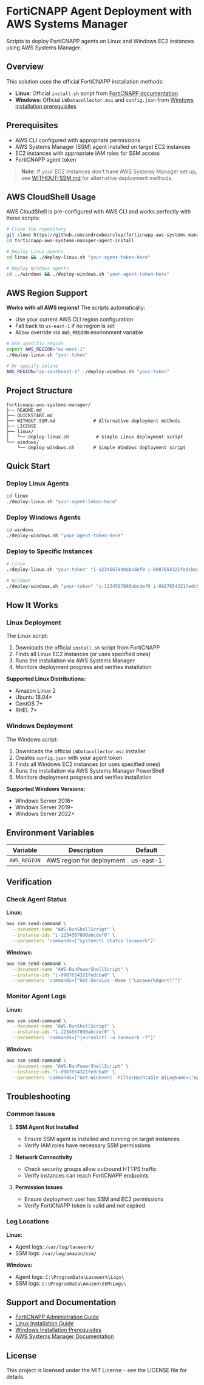 # FortiCNAPP Agent Deployment with AWS Systems Manager

Scripts to deploy FortiCNAPP agents on Linux and Windows EC2 instances using AWS Systems Manager.

## Overview

This solution uses the official FortiCNAPP installation methods:
- **Linux**: Official `install.sh` script from [FortiCNAPP documentation](https://docs.fortinet.com/document/forticnapp/latest/administration-guide/538940/installing-using-the-install-sh-script)
- **Windows**: Official `LWDatacollector.msi` and `config.json` from [Windows installation prerequisites](https://docs.fortinet.com/document/forticnapp/latest/administration-guide/902600/windows-agent-installation-prerequisites)

## Prerequisites

- AWS CLI configured with appropriate permissions
- AWS Systems Manager (SSM) agent installed on target EC2 instances
- EC2 instances with appropriate IAM roles for SSM access
- FortiCNAPP agent token

> **Note**: If your EC2 instances don't have AWS Systems Manager set up, see [WITHOUT-SSM.md](WITHOUT-SSM.md) for alternative deployment methods.

## AWS CloudShell Usage

AWS CloudShell is pre-configured with AWS CLI and works perfectly with these scripts:

```bash
# Clone the repository
git clone https://github.com/andrewbearsley/forticnapp-aws-systems-manager-agent-install.git
cd forticnapp-aws-systems-manager-agent-install

# Deploy Linux agents
cd linux && ./deploy-linux.sh "your-agent-token-here"

# Deploy Windows agents  
cd ../windows && ./deploy-windows.sh "your-agent-token-here"
```

## AWS Region Support

**Works with all AWS regions!** The scripts automatically:
- Use your current AWS CLI region configuration
- Fall back to `us-east-1` if no region is set
- Allow override via `AWS_REGION` environment variable

```bash
# Use specific region
export AWS_REGION="eu-west-1"
./deploy-linux.sh "your-token"

# Or specify inline
AWS_REGION="ap-southeast-1" ./deploy-windows.sh "your-token"
```

## Project Structure

```
forticnapp-aws-systems-manager/
├── README.md
├── QUICKSTART.md
├── WITHOUT-SSM.md              # Alternative deployment methods
├── LICENSE
├── linux/
│   └── deploy-linux.sh          # Simple Linux deployment script
└── windows/
    └── deploy-windows.sh       # Simple Windows deployment script
```

## Quick Start

### Deploy Linux Agents

```bash
cd linux
./deploy-linux.sh "your-agent-token-here"
```

### Deploy Windows Agents

```bash
cd windows
./deploy-windows.sh "your-agent-token-here"
```

### Deploy to Specific Instances

```bash
# Linux
./deploy-linux.sh "your-token" "i-1234567890abcdef0 i-0987654321fedcba0"

# Windows
./deploy-windows.sh "your-token" "i-1234567890abcdef0 i-0987654321fedcba0"
```

## How It Works

### Linux Deployment

The Linux script:
1. Downloads the official `install.sh` script from FortiCNAPP
2. Finds all Linux EC2 instances (or uses specified ones)
3. Runs the installation via AWS Systems Manager
4. Monitors deployment progress and verifies installation

**Supported Linux Distributions:**
- Amazon Linux 2
- Ubuntu 18.04+
- CentOS 7+
- RHEL 7+

### Windows Deployment

The Windows script:
1. Downloads the official `LWDatacollector.msi` installer
2. Creates `config.json` with your agent token
3. Finds all Windows EC2 instances (or uses specified ones)
4. Runs the installation via AWS Systems Manager PowerShell
5. Monitors deployment progress and verifies installation

**Supported Windows Versions:**
- Windows Server 2016+
- Windows Server 2019+
- Windows Server 2022+

## Environment Variables

| Variable | Description | Default |
|----------|-------------|---------|
| `AWS_REGION` | AWS region for deployment | us-east-1 |

## Verification

### Check Agent Status

**Linux:**
```bash
aws ssm send-command \
  --document-name "AWS-RunShellScript" \
  --instance-ids "i-1234567890abcdef0" \
  --parameters 'commands=["systemctl status lacework"]'
```

**Windows:**
```bash
aws ssm send-command \
  --document-name "AWS-RunPowerShellScript" \
  --instance-ids "i-0987654321fedcba0" \
  --parameters 'commands=["Get-Service -Name \"LaceworkAgent\""]'
```

### Monitor Agent Logs

**Linux:**
```bash
aws ssm send-command \
  --document-name "AWS-RunShellScript" \
  --instance-ids "i-1234567890abcdef0" \
  --parameters 'commands=["journalctl -u lacework -f"]'
```

**Windows:**
```bash
aws ssm send-command \
  --document-name "AWS-RunPowerShellScript" \
  --instance-ids "i-0987654321fedcba0" \
  --parameters 'commands=["Get-WinEvent -FilterHashtable @{LogName=\"Application\"; ProviderName=\"LaceworkAgent\"} -MaxEvents 50"]'
```

## Troubleshooting

### Common Issues

1. **SSM Agent Not Installed**
   - Ensure SSM agent is installed and running on target instances
   - Verify IAM roles have necessary SSM permissions

2. **Network Connectivity**
   - Check security groups allow outbound HTTPS traffic
   - Verify instances can reach FortiCNAPP endpoints

3. **Permission Issues**
   - Ensure deployment user has SSM and EC2 permissions
   - Verify FortiCNAPP token is valid and not expired

### Log Locations

**Linux:**
- Agent logs: `/var/log/lacework/`
- SSM logs: `/var/log/amazon/ssm/`

**Windows:**
- Agent logs: `C:\ProgramData\Lacework\Logs\`
- SSM logs: `C:\ProgramData\Amazon\SSM\Logs\`

## Support and Documentation

- [FortiCNAPP Administration Guide](https://docs.fortinet.com/document/forticnapp/latest/administration-guide/)
- [Linux Installation Guide](https://docs.fortinet.com/document/forticnapp/latest/administration-guide/538940/installing-using-the-install-sh-script)
- [Windows Installation Prerequisites](https://docs.fortinet.com/document/forticnapp/latest/administration-guide/902600/windows-agent-installation-prerequisites)
- [AWS Systems Manager Documentation](https://docs.aws.amazon.com/systems-manager/)

## License

This project is licensed under the MIT License - see the LICENSE file for details.
